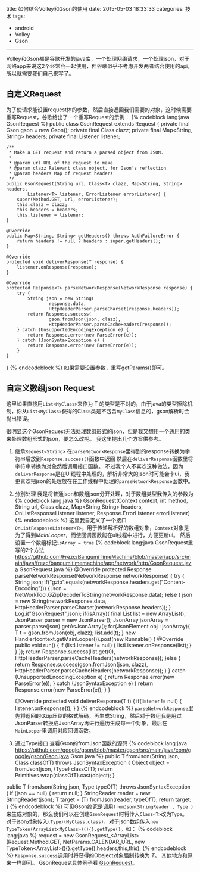 title: 如何结合Volley和Gson的使用
date: 2015-05-03 18:33:33
categories: 技术
tags: 
- android
- Volley
- Gson
---
Volley和Gson都是谷歌开发的java库，一个处理网络请求，一个处理json，对于网络app来说这2个经常会一起使用，但谷歌似乎不考虑开发两者结合使用的api，所以就需要我们自己来写了。

自定义Request
---
为了使请求能设置request体的参数，然后直接返回我们需要的对象，这时候需要重写Request，谷歌给出了一个重写Request的示例：
{% codeblock lang:java GsonRequest %}
public class GsonRequest<T> extends Request<T> {
    private final Gson gson = new Gson();
    private final Class<T> clazz;
    private final Map<String, String> headers;
    private final Listener<T> listener;

    /**
     * Make a GET request and return a parsed object from JSON.
     *
     * @param url URL of the request to make
     * @param clazz Relevant class object, for Gson's reflection
     * @param headers Map of request headers
     */
    public GsonRequest(String url, Class<T> clazz, Map<String, String> headers,
            Listener<T> listener, ErrorListener errorListener) {
        super(Method.GET, url, errorListener);
        this.clazz = clazz;
        this.headers = headers;
        this.listener = listener;
    }

    @Override
    public Map<String, String> getHeaders() throws AuthFailureError {
        return headers != null ? headers : super.getHeaders();
    }

    @Override
    protected void deliverResponse(T response) {
        listener.onResponse(response);
    }

    @Override
    protected Response<T> parseNetworkResponse(NetworkResponse response) {
        try {
            String json = new String(
                    response.data,
                    HttpHeaderParser.parseCharset(response.headers));
            return Response.success(
                    gson.fromJson(json, clazz),
                    HttpHeaderParser.parseCacheHeaders(response));
        } catch (UnsupportedEncodingException e) {
            return Response.error(new ParseError(e));
        } catch (JsonSyntaxException e) {
            return Response.error(new ParseError(e));
        }
    }
}
{% endcodeblock %}
如果需要设置参数，重写getParams()即可。

自定义数组json Request
---
这里如果直接用`List<MyClass>`来作为 T 的类型是不对的，由于java的类型擦除机制，你从`List<MyClass>`获得的Class类是不包含`MyClass`信息的，gson解析时会抛出错误。

很明显这个GsonRequest无法处理数组形式的json，但是我又想用一个通用的类来处理数组形式的json，要怎么改呢。
我这里提出几个方案供参考。

1. 继承`Request<String>`
在`parseNetworkResponse`里得到的response转换为字符串后放到`Response.success()`函数中返回
然后在`deliverResponse`函数里将字符串转换为对象然后调用接口函数。
不过我个人不喜欢这种做法，因为`deliverResponse`是在UI线程中处理的，解析非常大的json时可能会卡ui，我更喜欢把json的处理放在在工作线程中处理的`parseNetworkResponse`函数中。

2. 分别处理
我是将普通json和数组json分开处理，对于数组类型我传入的参数为
{% codeblock lang:java %}
GsonRequest(Context context, int method, String url, Class<T> clazz, Map<String,String> headers,
                       OnListResponseListener<T> listener, Response.ErrorListener errorListener)
{% endcodeblock %}
这里我自定义了一个接口`OnListResponseListener<T>`，用于传递解析好的数组对象，`Context`对象是为了得到*MainLooper*，而使回调函数能在ui线程中进行，方便更新ui。
然后设置一个数组标记`isArray = true`
{% codeblock lang:java GsonRequest重写的2个方法 https://github.com/Frezc/BangumiTimeMachine/blob/master/app/src/main/java/frezc/bangumitimemachine/app/network/http/GsonRequest.java GsonRequest.java %}
@Override
    protected Response<T> parseNetworkResponse(NetworkResponse networkResponse) {
        try {
            String json;
            if("gzip".equals(networkResponse.headers.get("Content-Encoding"))) {
                json = NetWorkTool.GZipDecoderToString(networkResponse.data);
            }else {
                json = new String(networkResponse.data,
                        HttpHeaderParser.parseCharset(networkResponse.headers));
            }
            Log.i("GsonRequest",json);
            if(isArray){
                final List<T> list = new ArrayList<T>();
                JsonParser parser = new JsonParser();
                JsonArray jsonArray = parser.parse(json).getAsJsonArray();
                for(JsonElement obj : jsonArray){
                    T t = gson.fromJson(obj, clazz);
                    list.add(t);
                }
                new Handler(context.getMainLooper()).post(new Runnable() {
                    @Override
                    public void run() {
                        if (listListener != null) {
                            listListener.onResponse(list);
                        }
                    }
                });
                return Response.success(list.get(0), HttpHeaderParser.parseCacheHeaders(networkResponse));
            }else {
                return Response.success(gson.fromJson(json, clazz),
                        HttpHeaderParser.parseCacheHeaders(networkResponse));
            }
        } catch (UnsupportedEncodingException e) {
            return Response.error(new ParseError(e));
        } catch (JsonSyntaxException e) {
            return Response.error(new ParseError(e));
        }
    }

    @Override
    protected void deliverResponse(T t) {
        if(listener != null) {
            listener.onResponse(t);
        }
    }
{% endcodeblock %}
`parseNetworkResponse`里先将返回的Gzip压缩的格式解码，再生成String，然后对于数组我是用过JsonParser转换成JsonArray再进行遍历生成每一个对象，最后在`MainLooper`里调用对应回调函数。

3. 通过Type接口
查看Gson的fromJson函数的源码
{% codeblock lang:java https://github.com/google/gson/blob/master/gson/src/main/java/com/google/gson/Gson.java Gson.java %}
  public <T> T fromJson(String json, Class<T> classOfT) throws JsonSyntaxException {
    Object object = fromJson(json, (Type) classOfT);
    return Primitives.wrap(classOfT).cast(object);
  }
  
  public <T> T fromJson(String json, Type typeOfT) throws JsonSyntaxException {
    if (json == null) {
      return null;
    }
    StringReader reader = new StringReader(json);
    T target = (T) fromJson(reader, typeOfT);
    return target;
  }
{% endcodeblock %}
可见Gson终究是调用`fromJson(StringReader , Type )`来生成对象的，那么我们可以在创建`GsonRequest`时将传入`Class<T>`改为`Type`。
对于json对象传入`(Type)(MyClass.class)`，对于json数组传入`new TypeToken(ArrayList<MyClass>)(){}.getType()`。如：
{% codeblock lang:java %}
        request = new GsonRequest_<ArrayList<WeekSubjects>>(Request.Method.GET,
                NetParams.CALENDAR_URL, new TypeToken<ArrayList<WeekSubjects>>(){}.getType(),headers,this,this);
{% endcodeblock %}
`Response.success`调用时将获得的Obeject对象强制转换为 *T*。
其他地方和原来一样即可。
GsonRequest具体例子看 [GsonRequest_](https://github.com/Frezc/BangumiTimeMachine/blob/master/app/src/main/java/frezc/bangumitimemachine/app/network/http/GsonRequest_.java)